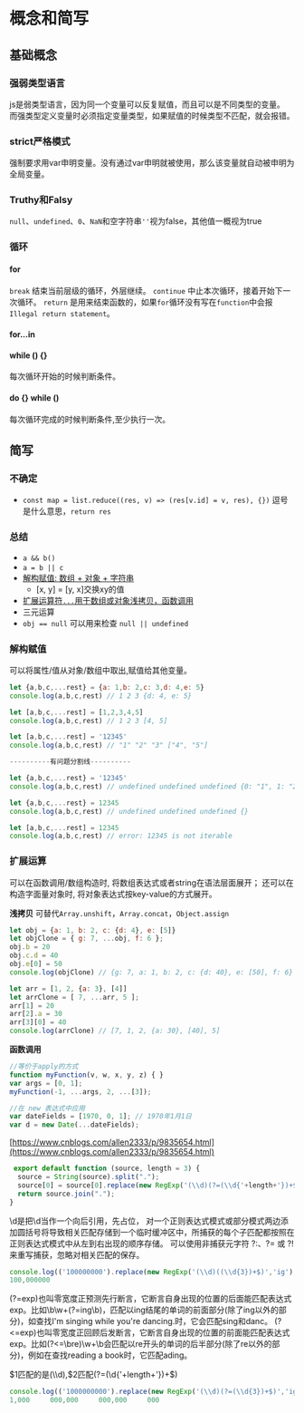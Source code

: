 # 概念和简写

## 基础概念

### 强弱类型语言

js是弱类型语言，因为同一个变量可以反复赋值，而且可以是不同类型的变量。
而强类型定义变量时必须指定变量类型，如果赋值的时候类型不匹配，就会报错。

### strict严格模式

强制要求用var申明变量。没有通过var申明就被使用，那么该变量就自动被申明为全局变量。

### Truthy和Falsy

`null`、`undefined`、`0`、`NaN`和空字符串`''`视为false，其他值一概视为true

### 循环

#### for

`break` 结束当前层级的循环，外层继续。
`continue` 中止本次循环，接着开始下一次循环。
`return` 是用来结束函数的，如果`for`循环没有写在`function`中会报`Illegal return statement`。

#### for...in

#### while () {}

每次循环开始的时候判断条件。

#### do {} while ()

每次循环完成的时候判断条件,至少执行一次。

## 简写

### 不确定

* `const map = list.reduce((res, v) => (res[v.id] = v, res), {})` 逗号是什么意思，`return res`

### 总结

* `a && b()`
* `a = b || c`
* [解构赋值: 数组 + 对象 + 字符串](#解构赋值)
  * [x, y] = [y, x]交换xy的值
* [扩展运算符`...`用于数组或对象浅拷贝，函数调用](#扩展运算符)
* 三元运算
* `obj == null` 可以用来检查 `null || undefined`

### 解构赋值

可以将属性/值从对象/数组中取出,赋值给其他变量。

```js
let {a,b,c,...rest} = {a: 1,b: 2,c: 3,d: 4,e: 5}
console.log(a,b,c,rest) // 1 2 3 {d: 4, e: 5}

let [a,b,c,...rest] = [1,2,3,4,5]
console.log(a,b,c,rest) // 1 2 3 [4, 5]

let [a,b,c,...rest] = '12345'
console.log(a,b,c,rest) // "1" "2" "3" ["4", "5"]

----------有问题分割线----------

let {a,b,c,...rest} = '12345'
console.log(a,b,c,rest) // undefined undefined undefined {0: "1", 1: "2", 2: "3", 3: "4", 4: "5"}

let {a,b,c,...rest} = 12345
console.log(a,b,c,rest) // undefined undefined undefined {}

let [a,b,c,...rest] = 12345
console.log(a,b,c,rest) // error: 12345 is not iterable

```

### 扩展运算

可以在函数调用/数组构造时, 将数组表达式或者string在语法层面展开；
还可以在构造字面量对象时, 将对象表达式按key-value的方式展开。

**浅拷贝**
可替代`Array.unshift`，`Array.concat`，`Object.assign`

```js
let obj = {a: 1, b: 2, c: {d: 4}, e: [5]}
let objClone = { g: 7, ...obj, f: 6 };
obj.b = 20
obj.c.d = 40
obj.e[0] = 50
console.log(objClone) // {g: 7, a: 1, b: 2, c: {d: 40}, e: [50], f: 6}

let arr = [1, 2, {a: 3}, [4]]
let arrClone = [ 7, ...arr, 5 ];
arr[1] = 20
arr[2].a = 30
arr[3][0] = 40
console.log(arrClone) // [7, 1, 2, {a: 30}, [40], 5]
```

**函数调用**

```js
//等价于apply的方式
function myFunction(v, w, x, y, z) { }
var args = [0, 1];
myFunction(-1, ...args, 2, ...[3]);

//在 new 表达式中应用
var dateFields = [1970, 0, 1]; // 1970年1月1日
var d = new Date(...dateFields);
```

[https://www.cnblogs.com/allen2333/p/9835654.html](https://www.cnblogs.com/allen2333/p/9835654.html)

```js
 export default function (source, length = 3) {
  source = String(source).split(".");
  source[0] = source[0].replace(new RegExp('(\\d)(?=(\\d{'+length+'})+$)','ig'),"$1,");
  return source.join(".");
}
```

\\d是把\d当作一个向后引用，先占位，
对一个正则表达式模式或部分模式两边添加圆括号将导致相关匹配存储到一个临时缓冲区中，所捕获的每个子匹配都按照在正则表达式模式中从左到右出现的顺序存储。
可以使用非捕获元字符 ?:、?= 或 ?! 来重写捕获，忽略对相关匹配的保存。

```js
console.log(('100000000').replace(new RegExp('(\\d)((\\d{3})+$)','ig'),"$1,$2     "))
100,000000
```

(?=exp)也叫零宽度正预测先行断言，它断言自身出现的位置的后面能匹配表达式exp。比如\b\w+(?=ing\b)，匹配以ing结尾的单词的前面部分(除了ing以外的部分)，如查找I'm singing while you're dancing.时，它会匹配sing和danc。
(?<=exp)也叫零宽度正回顾后发断言，它断言自身出现的位置的前面能匹配表达式exp。比如(?<=\bre)\w+\b会匹配以re开头的单词的后半部分(除了re以外的部分)，例如在查找reading a book时，它匹配ading。

$1匹配的是(\\d),$2匹配(?=(\\d{'+length+'})+$)

```js
console.log(('1000000000').replace(new RegExp('(\\d)(?=(\\d{3})+$)','ig'),"$1,$2     "))
1,000     000,000     000,000     000
```
